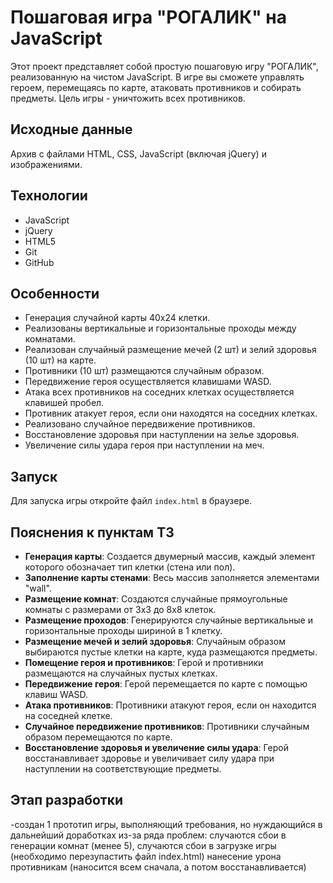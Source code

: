 # Пошаговая игра "РОГАЛИК" на JavaScript

Этот проект представляет собой простую пошаговую игру "РОГАЛИК", реализованную на чистом JavaScript. 
В игре вы сможете управлять героем, перемещаясь по карте, атаковать противников и собирать предметы.
Цель игры - уничтожить всех противников.

## Исходные данные

Архив с файлами HTML, CSS, JavaScript (включая jQuery) и изображениями.

## Технологии

- JavaScript 
- jQuery
- HTML5
- Git
- GitHub

## Особенности

- Генерация случайной карты 40x24 клетки.
- Реализованы вертикальные и горизонтальные проходы между комнатами.
- Реализован случайный размещение мечей (2 шт) и зелий здоровья (10 шт) на карте.
- Противники (10 шт) размещаются случайным образом.
- Передвижение героя осуществляется клавишами WASD.
- Атака всех противников на соседних клетках осуществляется клавишей пробел.
- Противник атакует героя, если они находятся на соседних клетках.
- Реализовано случайное передвижение противников.
- Восстановление здоровья при наступлении на зелье здоровья.
- Увеличение силы удара героя при наступлении на меч.

## Запуск

Для запуска игры откройте файл `index.html` в браузере.

## Пояснения к пунктам ТЗ

- **Генерация карты**: Создается двумерный массив, каждый элемент которого обозначает тип клетки (стена или пол).
- **Заполнение карты стенами**: Весь массив заполняется элементами "wall".
- **Размещение комнат**: Создаются случайные прямоугольные комнаты с размерами от 3x3 до 8x8 клеток.
- **Размещение проходов**: Генерируются случайные вертикальные и горизонтальные проходы шириной в 1 клетку.
- **Размещение мечей и зелий здоровья**: Случайным образом выбираются пустые клетки на карте, куда размещаются предметы.
- **Помещение героя и противников**: Герой и противники размещаются на случайных пустых клетках.
- **Передвижение героя**: Герой перемещается по карте с помощью клавиш WASD.
- **Атака противников**: Противники атакуют героя, если он находится на соседней клетке.
- **Случайное передвижение противников**: Противники случайным образом перемещаются по карте.
- **Восстановление здоровья и увеличение силы удара**: Герой восстанавливает здоровье и увеличивает силу удара при наступлении на соответствующие предметы.

## Этап разработки

-создан 1 прототип игры, выполняющий требования, но нуждающийся в дальнейший доработках из-за ряда проблем: 
случаются сбои в генерации комнат (менее 5), 
случаются сбои в загрузке игры (необходимо перезупастить файл index.html)
нанесение урона противникам (наносится всем сначала, а потом восстанавливается)
